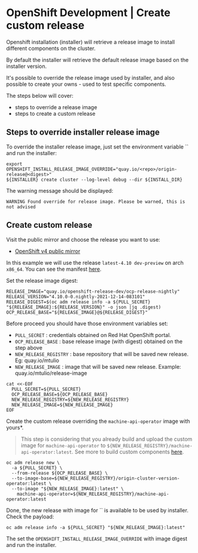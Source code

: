 # OpenShift Development | Create custom release

Openshift installation (installer) will retrieve a release image to
install different components on the cluster.

By default the installer will retrieve the default release image based on 
the installer version.

It's possible to override the release image used by installer, and also 
possible to create your owns - used to test specific components.

The steps below will cover:

- steps to override a release image
- steps to create a custom release

## Steps to override installer release image

To override the installer release image, just set the environment variable `` and run the installer:

```shell
export OPENSHIFT_INSTALL_RELEASE_IMAGE_OVERRIDE="quay.io/<repo>/origin-release@<digest>"
${INSTALLER} create cluster --log-level debug --dir ${INSTALL_DIR}
```

The warning message should be displayed:
```
WARNING Found override for release image. Please be warned, this is not advised
```

## Create custom release

Visit the public mirror and choose the release you want to use:

- [OpenShift v4 public mirror](https://mirror2.openshift.com/pub/openshift-v4/)

In this example we will use the release `latest-4.10 dev-preview` on arch `x86_64`. You can see the manifest [here](https://mirror2.openshift.com/pub/openshift-v4/x86_64/clients/ocp-dev-preview/latest-4.10/release.txt).

Set the release image digest:

```shell
RELEASE_IMAGE="quay.io/openshift-release-dev/ocp-release-nightly"
RELEASE_VERSION="4.10.0-0.nightly-2021-12-14-083101"
RELEASE_DIGEST=$(oc adm release info -a ${PULL_SECRET} "${RELEASE_IMAGE}:${RELEASE_VERSION}" -o json |jq .digest)
OCP_RELEASE_BASE="${RELEASE_IMAGE}@${RELEASE_DIGEST}" 
```

Before proceed you should have those environment variables set:

- `PULL_SECRET` : credentials obtained on Red Hat OpenShift portal.
- `OCP_RELEASE_BASE` : base release image (with digest) obtained on the step above
- `NEW_RELEASE_REGISTRY` : base repository that will be saved new release. Eg: quay.io/mtulio
- `NEW_RELEASE_IMAGE` : image that will be saved new release. Example: quay.io/mtulio/release-image

```shell
cat <<-EOF
  PULL_SECRET=${PULL_SECRET}
  OCP_RELEASE_BASE=${OCP_RELEASE_BASE}
  NEW_RELEASE_REGISTRY=${NEW_RELEASE_REGISTRY}
  NEW_RELEASE_IMAGE=${NEW_RELEASE_IMAGE}
EOF
```

Create the custom release overriding the `machine-api-operator` image with yours*.

> This step is considering that you already build and upload the custom image for `machine-api-operator` to `${NEW_RELEASE_REGISTRY}/machine-api-operator:latest`. See more to build custom components [here](./dev-build-components.md).

```shell
oc adm release new \
  -a ${PULL_SECRET} \
  --from-release ${OCP_RELEASE_BASE} \
  --to-image-base=${NEW_RELEASE_REGISTRY}/origin-cluster-version-operator:latest \
  --to-image "${NEW_RELEASE_IMAGE}:latest" \
    machine-api-operator=${NEW_RELEASE_REGISTRY}/machine-api-operator:latest
```

Done, the new release with image for `` is available to be used by installer. Check the payload:

```shell
oc adm release info -a ${PULL_SECRET} "${NEW_RELEASE_IMAGE}:latest"
```

The set the `OPENSHIFT_INSTALL_RELEASE_IMAGE_OVERRIDE` with image digest and run the installer.
